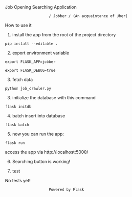 Job Opening Searching Application
						
						/ Jobber / (An acquaintance of Uber)

How to use it
1. install the app from the root of the project directory

`pip install --editable .`


2. export environment variable

`export FLASK_APP=jobber`

`export FLASK_DEBUG=true`


3. fetch data

`python job_crawler.py`


3. initialize the database with this command

`flask initdb`


4. batch insert into database

`flask batch`


5. now you can run the app:

`flask run`


access the app via
http://localhost:5000/


6. Searching button is working!


7. test

No tests yet!


						Powered by Flask
